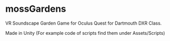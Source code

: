 # mossGardens

VR Soundscape Garden Game for Oculus Quest for Dartmouth DXR Class.

Made in Unity (For example code of scripts find them under Assets/Scripts)
